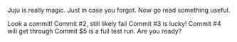 Juju is really magic. Just in case you forgot. Now go read something useful.

Look a commit!
Commit #2, still likely fail
Commit #3 is lucky!
Commit #4 will get through
Commit $5 is a full test run. Are you ready?
